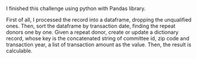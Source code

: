 I finished this challenge using python with Pandas library.

First of all, I processed the record into a dataframe, dropping the unqualified ones. 
Then, sort the dataframe by transaction date, finding the repeat donors one by one.
Given a repeat donor, create or update a dictionary record, 
whose key is the concatenated string of committee id, zip code and transaction year,
 a list of transaction amount as the value.
 Then, the result is calculable.